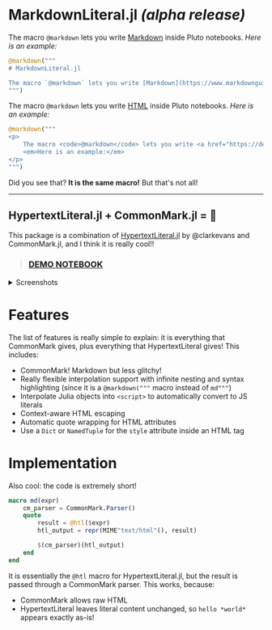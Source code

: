 # MarkdownLiteral.jl *(alpha release)*

The macro `@markdown` lets you write [Markdown](https://www.markdownguide.org/getting-started/) inside Pluto notebooks. *Here is an example:*

```julia
@markdown("""
# MarkdownLiteral.jl

The macro `@markdown` lets you write [Markdown](https://www.markdownguide.org/getting-started/) inside Pluto notebooks. *Here is an example:*
""")
```

The macro `@markdown` lets you write [HTML](https://developer.mozilla.org/docs/Web/HTML) inside Pluto notebooks. *Here is an example:*

```julia
@markdown("""
<p>
	The macro <code>@markdown</code> lets you write <a href="https://developer.mozilla.org/docs/Web/HTML">HTML</a> inside Pluto notebooks.
	<em>Here is an example:</em>
</p>
""")
```

Did you see that? **It is the same macro!** But that's not all!

---

## HypertextLiteral.jl + CommonMark.jl = 🤯

This package is a combination of [HypertextLiteral.jl](https://github.com/MechanicalRabbit/HypertextLiteral.jl) by @clarkevans and CommonMark.jl, and I think it is really cool!!

> ### [DEMO NOTEBOOK](https://htmlview.glitch.me/?https://gist.github.com/fonsp/29015dc6fd9438cd164a51fe3bef117d)

<details><summary>Screenshots</summary>

![Schermafbeelding 2021-12-16 om 13 17 09](https://user-images.githubusercontent.com/6933510/146370539-3c6245f7-c171-45d7-928d-083212569de8.png)

![Schermafbeelding 2021-12-16 om 13 15 48](https://user-images.githubusercontent.com/6933510/146370562-6636c73b-61a1-40d8-93c2-b631ba95af98.png)

</details>

# Features
The list of features is really simple to explain: it is everything that CommonMark gives, plus everything that HypertextLiteral gives! This includes:
- CommonMark! Markdown but less glitchy!
- Really flexible interpolation support with infinite nesting and syntax highlighting (since it is a `@markdown("""` macro instead of `md"""`)
- Interpolate Julia objects into `<script>` to automatically convert to JS literals
- Context-aware HTML escaping
- Automatic quote wrapping for HTML attributes
- Use a `Dict` or `NamedTuple` for the `style` attribute inside an HTML tag

# Implementation

Also cool: the code is extremely short!
```julia
macro md(expr)
	cm_parser = CommonMark.Parser()
	quote
		result = @htl($expr)
		htl_output = repr(MIME"text/html"(), result)

		$(cm_parser)(htl_output)
	end
end
```

It is essentially the `@htl` macro for HypertextLiteral.jl, but the result is passed through a CommonMark parser. This works, because:
- CommonMark allows raw HTML
- HypertextLiteral leaves literal content unchanged, so `hello *world*` appears exactly as-is!
